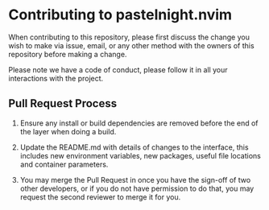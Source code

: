# Contributing to pastelnight.nvim

When contributing to this repository, please first discuss the change you wish to make via issue,
email, or any other method with the owners of this repository before making a change. 

Please note we have a code of conduct, please follow it in all your interactions with the project.

## Pull Request Process

1. Ensure any install or build dependencies are removed before the end of the layer when doing a 
   build.

2. Update the README.md with details of changes to the interface, this includes new environment 
   variables, new packages, useful file locations and container parameters.

3. You may merge the Pull Request in once you have the sign-off of two other developers, or if you 
   do not have permission to do that, you may request the second reviewer to merge it for you.

